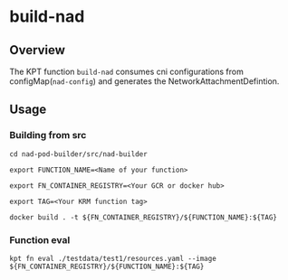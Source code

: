 # build-nad

## Overview

The KPT function ```build-nad``` consumes cni configurations from configMap(```nad-config```) and generates the NetworkAttachmentDefintion.

## Usage
### Building from src
```
cd nad-pod-builder/src/nad-builder
```

```
export FUNCTION_NAME=<Name of your function>
```

```
export FN_CONTAINER_REGISTRY=<Your GCR or docker hub>
```

```
export TAG=<Your KRM function tag>
```

```
docker build . -t ${FN_CONTAINER_REGISTRY}/${FUNCTION_NAME}:${TAG}
```

### Function eval
```
kpt fn eval ./testdata/test1/resources.yaml --image ${FN_CONTAINER_REGISTRY}/${FUNCTION_NAME}:${TAG}
```

